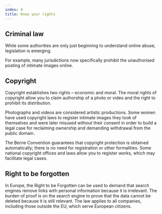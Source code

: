 ```yaml
---
index: 4
title: Know your rights
---
```

## Criminal law

While some authorities are only just beginning to understand online abuse, legislation is emerging. 

For example, many jurisdictions now specifically prohibit the unauthorised posting of intimate images online.

## Copyright

Copyright establishes two rights – economic and moral. The moral rights of copyright allow you to claim authorship of a photo or video and the right to prohibit its distribution.

Photographs and videos are considered artistic productions. Some women have used copyright laws to register intimate images they took of themselves and were later misused without their consent in order to build a legal case for reclaiming ownership and demanding withdrawal from the public domain.

The Berne Convention guarantees that copyright protection is obtained automatically; there is no need for registration or other formalities. Some national copyright offices and laws allow you to register works, which may facilitate legal cases.

## Right to be forgotten

In Europe, the Right to be Forgotten can be used to demand that search engines remove links with personal information because it is irrelevant. The burden of proof is on the search engine to prove that the data cannot be deleted because it is still relevant. The law applies to all companies, including those outside the EU, which serve European citizens.